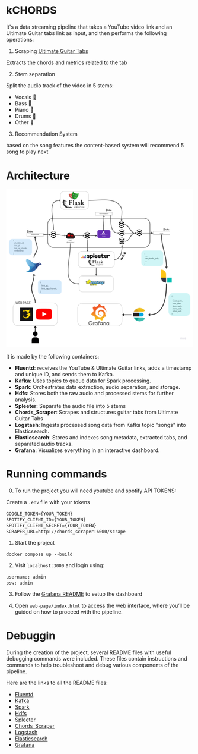 # kCHORDS
It's a data streaming pipeline that takes a YouTube video link and an Ultimate Guitar tabs link as input, and then performs the following operations:

1. Scraping [Ultimate Guitar Tabs](https://www.ultimate-guitar.com/)

Extracts the chords and metrics related to the tab

2. Stem separation

Split the audio track of the video in 5 stems:
- Vocals 🎤
- Bass 🎸
- Piano 🎹
- Drums 🥁
- Other 🎼

3. Recommendation System

based on the song features the content-based system will recommend 5 song to play next

# Architecture
![alt text](pipeline.jpg)

It is made by the following containers:
- **Fluentd**: receives the YouTube & Ultimate Guitar links, adds a timestamp and unique ID, and sends them to Kafka.
- **Kafka**: Uses topics to queue data for Spark processing.
- **Spark**: Orchestrates data extraction, audio separation, and storage.
- **Hdfs**: Stores both the raw audio and processed stems for further analysis.
- **Spleeter**: Separate the audio file into 5 stems
- **Chords_Scraper**: Scrapes and structures guitar tabs from Ultimate Guitar Tabs
- **Logstash**: Ingests processed song data from Kafka topic "songs" into Elasticsearch.
- **Elasticsearch**: Stores and indexes song metadata, extracted tabs, and separated audio tracks.
- **Grafana**: Visualizes everything in an interactive dashboard.

# Running commands
0. To run the project you will need youtube and spotify API TOKENS:

Create a `.env` file with your tokens
```
GOOGLE_TOKEN={YOUR_TOKEN}
SPOTIFY_CLIENT_ID={YOUR_TOKEN}
SPOTIFY_CLIENT_SECRET={YOUR_TOKEN}
SCRAPER_URL=http://chords_scraper:6000/scrape
```


1. Start the project
```
docker compose up --build
```
2. Visit `localhost:3000` and login using:
```
username: admin
psw: admin
```
3. Follow the [Grafana README](./grafana/README.md) to setup the dashboard

3. Open `web-page/index.html` to access the web interface, where you’ll be guided on how to proceed with the pipeline.

# Debuggin
During the creation of the project, several README files with useful debugging commands were included. These files contain instructions and commands to help troubleshoot and debug various components of the pipeline.

Here are the links to all the README files:
- [Fluentd](./fluentd/README.md)
- [Kafka](./kafka/README.md)
- [Spark](./spark/README.md)
- [Hdfs](./hdfs/README.md)
- [Spleeter](./spleeter/README.md)
- [Chords_Scraper](./chords_scraper/README.md)
- [Logstash](./logstash/README.md)
- [Elasticsearch](./elasticsearch/README.md)
- [Grafana](./grafana/README.md)